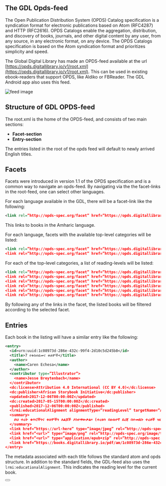 <section>

# The GDL Opds-feed

The Open Publication Distribution System (OPDS) Catalog specification is a syndication format for electronic publications based on Atom (RFC4287) and HTTP (RFC2616). OPDS Catalogs enable the aggregation, distribution, and discovery of books, journals, and other digital content by any user, from any source, in any electronic format, on any device. The OPDS Catalogs specification is based on the Atom syndication format and prioritizes simplicity and speed.

The Global Digital Library has made an OPDS-feed available at the url [https://opds.digitallibrary.io/v1/root.xml](https://opds.digitallibrary.io/v1/root.xml). This can be used in existing ebook-readers that support OPDS, like Aldiko or FBReader. The GDL Android app also uses this feed.

<bottomwrapper>

![feed image](/images/philly.png)

</bottomwrapper>

</section>

<content>

## Structure of GDL OPDS-feed

The root.xml is the home of the OPDS-feed, and consists of two main sections:

- **Facet-section**
- **Entry-section**

The entries listed in the root of the opds feed will default to newly arrived English titles.

## Facets

Facets were introduced in version 1.1 of the OPDS specification and is a common way to navigate an opds-feed. By navigating via the the facet-links in the root-feed, one can select other languages.

For each language available in the GDL, there will be a facet-link like the following:

```xml
<link rel=”http://opds-spec.org/facet” href=”https://opds.digitallibrary.io/v1/am/root.xml” title=”አማርኛ” opds:facetGroup=”Languages” opds:activeFacet=”false”/>
```

This links to books in the Amharic language.

For each language, facets with the available top-level categories will be listed:

```xml
<link rel=”http://opds-spec.org/facet” href=”https://opds.digitallibrary.io/v1/am/category/library_books/root.xml” title=”የቤተ መጻሕፍቱ መጽሐፍት” opds:facetGroup=”Category” opds:activeFacet=”false”/>
<link rel=”http://opds-spec.org/facet” href=”https://opds.digitallibrary.io/v1/am/category/classroom_books/root.xml” title=”የክፍል መጽሐፍት” opds:facetGroup=”Category” opds:activeFacet=”false”/>
```

For each of the top-level categories, a list of reading-levels will be listed:

```xml
<link rel=”http://opds-spec.org/facet” href=”https://opds.digitallibrary.io/v1/am/category/library_books/level/1.xml” title=”ደረጃ 1″ opds:facetGroup=”Selection” opds:activeFacet=”false”/>
<link rel=”http://opds-spec.org/facet” href=”https://opds.digitallibrary.io/v1/am/category/library_books/level/2.xml” title=”ደረጃ 2″ opds:facetGroup=”Selection” opds:activeFacet=”false”/>
<link rel=”http://opds-spec.org/facet” href=”https://opds.digitallibrary.io/v1/am/category/library_books/level/3.xml” title=”ደረጃ 3″ opds:facetGroup=”Selection” opds:activeFacet=”false”/>
<link rel=”http://opds-spec.org/facet” href=”https://opds.digitallibrary.io/v1/am/category/library_books/level/4.xml” title=”ደረጃ 4″ opds:facetGroup=”Selection” opds:activeFacet=”false”/>
<link rel=”http://opds-spec.org/facet” href=”https://opds.digitallibrary.io/v1/am/category/library_books/level/read-aloud.xml” title=”ጮክ ብለህ አንብብ” opds:facetGroup=”Selection” opds:activeFacet=”false”/>
<link rel=”http://opds-spec.org/facet” href=”https://opds.digitallibrary.io/v1/am/category/library_books/root.xml” title=”New arrivals” opds:facetGroup=”Selection” opds:activeFacet=”true”/>
```

By following any of the links in the facet, the listed books will be filtered according to the selected facet.

## Entries

Each book in the listing will have a similar entry like the following:

```xml
<entry>
  <id>urn:uuid:1c08973d-286e-432c-99f4-2d10c5d245b8</id>
  <title>7 የቀስተደመና ቀለሞች</title>
  <author>
    <name>Caren Echesa</name>
  </author>
  <contributor type=”Illustrator”>
    <name>Jesse Breytenbach</name>
  </contributor>
  <dc:license>Attribution 4.0 International (CC BY 4.0)</dc:license>
  <dc:publisher>African Storybook Initiative</dc:publisher>
  <updated>2017-12-06T00:00:00Z</updated>
  <dc:created>2017-05-15T00:00:00Z</dc:created>
  <published>2017-12-06T00:00:00Z</published>
  <lrmi:educationalAlignment alignmentType=”readingLevel” targetName=”ደረጃ 1″/>
  <summary>
    ይህ ተረት ቁጥሮችንና ቀለሞችን ለልጆች ያስተዋውቃል፡፡ (ተረቱን በሁለተኛ ደረጃ በተመደቡ ተረቶች ዝርዝር ውስጥም ማግኘት ይችላሉ፡፡)
  </summary>
  <link href=”https://url-here” type=”image/jpeg” rel=”http://opds-spec.org/image”/>
  <link href=”<url>” type=”image/png” rel=”http://opds-spec.org/image/thumbnail”/>
  <link href=”<url>” type=”application/epub+zip” rel=”http://opds-spec.org/acquisition/open-access”/>
  <link href=”https://books.digitallibrary.io/pdf/am/1c08973d-286e-432c-99f4-2d10c5d245b8.pdf” type=”application/pdf” rel=”http://opds-spec.org/acquisition/open-access”/>
</entry>
```

The metadata associated with each title follows the standard atom and opds structure.
In addition to the standard fields, the GDL-feed also uses the `lrmi:educationalAlignment`.
This indicates the reading level for the current book.

<button to="/" title="Home"/>

</content>

